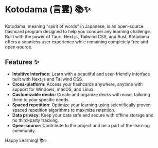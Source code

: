 # Kotodama (言霊) 📚✨

Kotodama, meaning "spirit of words" in Japanese, is an open-source flashcard program designed to help you conquer any learning challenge. Built with the power of Tauri, Next.js, Tailwind CSS, and Rust, Kotodama offers a seamless user experience while remaining completely free and open-source.

## Features ✨

- **Intuitive interface:** Learn with a beautiful and user-friendly interface built with Next.js and Tailwind CSS.
- **Cross-platform:** Access your flashcards anywhere, anytime with support for Windows, macOS, and Linux.
- **Customizable decks:** Create and organize decks with ease, tailoring them to your specific needs.
- **Spaced repetition:** Optimize your learning using scientifically proven spaced repetition algorithms to maximize retention.
- **Data privacy:** Keep your data safe and secure with offline storage and no third-party tracking.
- **Open-source:** Contribute to the project and be a part of the learning community.

Happy Learning! 📚✨
